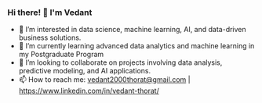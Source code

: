 ### Hi there! 👋 I'm Vedant

- 👀 I’m interested in data science, machine learning, AI, and data-driven business solutions.
- 🌱 I’m currently learning advanced data analytics and machine learning in my Postgraduate Program 
- 💞️ I’m looking to collaborate on projects involving data analysis, predictive modeling, and AI applications.
- 📫 How to reach me: vedant2000thorat@gmail.com | https://www.linkedin.com/in/vedant-thorat/

<!---
Vedant Thorat is a ✨ special ✨ repository because its `README.md` (this file) appears on your GitHub profile.
You can click the Preview link to take a look at your changes.
--->

